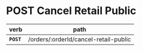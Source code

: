 # POST Cancel Retail Public

| verb       | path                                  |
| ---------- | ------------------------------------- |
| **`POST`** | /orders/:orderId/cancel-retail-public |
